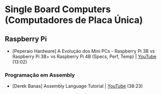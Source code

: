 # Single Board Computers (Computadores de Placa Única)
 
## Raspberry Pi

* [Peperaio Hardware] A Evolução dos Mini PCs - Raspberry Pi 3B vs Raspberry Pi 3B+ vs Raspberry Pi 4B (Specs, Perf, Temp)
| [YouTube](https://youtu.be/3FkABqHT0Ug) (13:02)  

### Programação em Assembly

* [Derek Banas] Assembly Language Tutorial | [YouTube](https://youtu.be/ViNnfoE56V8) (38:23) 
